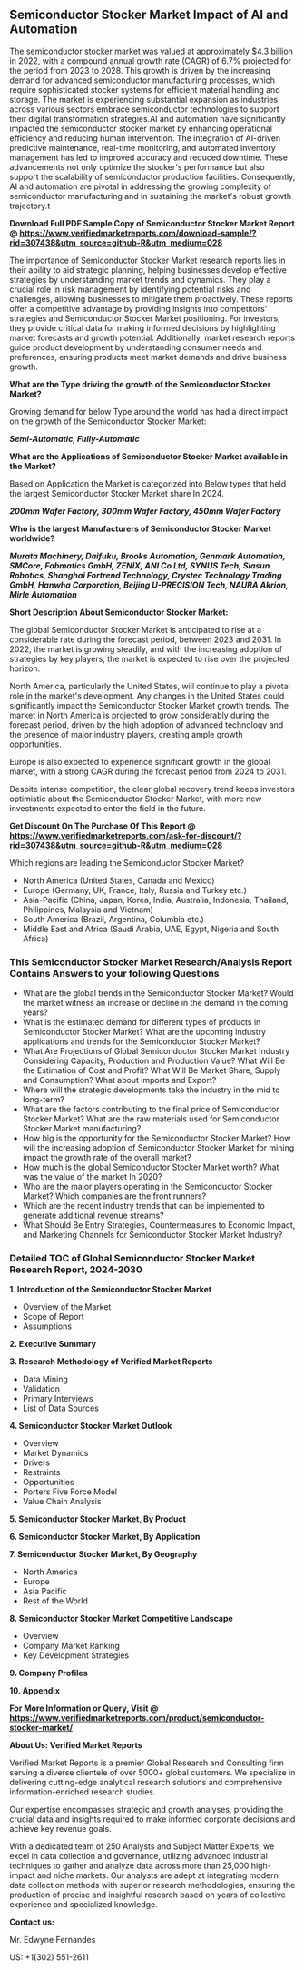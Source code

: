 <h2>Semiconductor Stocker Market Impact of AI and Automation</h2>The semiconductor stocker market was valued at approximately $4.3 billion in 2022, with a compound annual growth rate (CAGR) of 6.7% projected for the period from 2023 to 2028. This growth is driven by the increasing demand for advanced semiconductor manufacturing processes, which require sophisticated stocker systems for efficient material handling and storage. The market is experiencing substantial expansion as industries across various sectors embrace semiconductor technologies to support their digital transformation strategies.AI and automation have significantly impacted the semiconductor stocker market by enhancing operational efficiency and reducing human intervention. The integration of AI-driven predictive maintenance, real-time monitoring, and automated inventory management has led to improved accuracy and reduced downtime. These advancements not only optimize the stocker's performance but also support the scalability of semiconductor production facilities. Consequently, AI and automation are pivotal in addressing the growing complexity of semiconductor manufacturing and in sustaining the market's robust growth trajectory.t</p><p id="" class=""><strong>Download Full PDF Sample Copy of Semiconductor Stocker Market Report @ <a href="https://www.verifiedmarketreports.com/download-sample/?rid=307438&utm_source=github-R&utm_medium=028" target="_blank">https://www.verifiedmarketreports.com/download-sample/?rid=307438&utm_source=github-R&utm_medium=028</a></strong></p><p>The importance of&nbsp;Semiconductor Stocker Market research reports lies in their ability to aid strategic planning, helping businesses develop effective strategies by understanding market trends and dynamics. They play a crucial role in risk management by identifying potential risks and challenges, allowing businesses to mitigate them proactively. These reports offer a competitive advantage by providing insights into competitors' strategies and Semiconductor Stocker Market positioning. For investors, they provide critical data for making informed decisions by highlighting market forecasts and growth potential. Additionally, market research reports guide product development by understanding consumer needs and preferences, ensuring products meet market demands and drive business growth.</p><p><strong>What are the&nbsp;Type driving the growth of the Semiconductor Stocker Market?</strong></p><p id="" class="">Growing demand for below Type around the world has had a direct impact on the growth of the Semiconductor Stocker Market:</p><em><strong>Semi-Automatic, Fully-Automatic</strong></em></p><strong>What are the&nbsp;Applications&nbsp;of Semiconductor Stocker Market available in the Market?</strong></p><p id="" class="">Based on Application the Market is categorized into Below types that held the largest Semiconductor Stocker Market share In 2024.</p><em><strong>200mm Wafer Factory, 300mm Wafer Factory, 450mm Wafer Factory</strong></em></p><strong>Who is the largest Manufacturers of Semiconductor Stocker Market worldwide?</strong></p><p><em><strong>Murata Machinery, Daifuku, Brooks Automation, Genmark Automation, SMCore, Fabmatics GmbH, ZENIX, ANI Co Ltd, SYNUS Tech, Siasun Robotics, Shanghai Fortrend Technology, Crystec Technology Trading GmbH, Hanwha Corporation, Beijing U-PRECISION Tech, NAURA Akrion, Mirle Automation</strong></em></p><p id="" class=""><strong>Short Description About Semiconductor Stocker Market:</strong></p><p>The global Semiconductor Stocker Market is anticipated to rise at a considerable rate during the forecast period, between 2023 and 2031. In 2022, the market is growing steadily, and with the increasing adoption of strategies by key players, the market is expected to rise over the projected horizon.</p><p>North America, particularly the United States, will continue to play a pivotal role in the market's development. Any changes in the United States could significantly impact the Semiconductor Stocker Market growth trends. The market in North America is projected to grow considerably during the forecast period, driven by the high adoption of advanced technology and the presence of major industry players, creating ample growth opportunities.</p><p>Europe is also expected to experience significant growth in the global market, with a strong CAGR during the forecast period from 2024 to 2031.</p><p>Despite intense competition, the clear global recovery trend keeps investors optimistic about the Semiconductor Stocker Market, with more new investments expected to enter the field in the future.</p><p id="" class=""><strong>Get Discount On The Purchase Of This Report @ <a href="https://www.verifiedmarketreports.com/ask-for-discount/?rid=307438&utm_source=github-R&utm_medium=028" target="_blank">https://www.verifiedmarketreports.com/ask-for-discount/?rid=307438&utm_source=github-R&utm_medium=028</a></strong></p>Which regions are leading the Semiconductor Stocker Market?</p><ul><li>North America (United States, Canada and Mexico)</li><li>Europe (Germany, UK, France, Italy, Russia and Turkey etc.)</li><li>Asia-Pacific (China, Japan, Korea, India, Australia, Indonesia, Thailand, Philippines, Malaysia and Vietnam)</li><li>South America (Brazil, Argentina, Columbia etc.)</li><li>Middle East and Africa (Saudi Arabia, UAE, Egypt, Nigeria and South Africa)</li></ul><h3 id="" class="">This Semiconductor Stocker Market Research/Analysis Report Contains Answers to your following Questions</h3><ul><li>What are the global trends in the Semiconductor Stocker Market? Would the market witness an increase or decline in the demand in the coming years?</li><li>What is the estimated demand for different types of products in Semiconductor Stocker Market? What are the upcoming industry applications and trends for the Semiconductor Stocker Market?</li><li>What Are Projections of Global Semiconductor Stocker Market Industry Considering Capacity, Production and Production Value? What Will Be the Estimation of Cost and Profit? What Will Be Market Share, Supply and Consumption? What about imports and Export?</li><li>Where will the strategic developments take the industry in the mid to long-term?</li><li>What are the factors contributing to the final price of Semiconductor Stocker Market? What are the raw materials used for Semiconductor Stocker Market manufacturing?</li><li>How big is the opportunity for the Semiconductor Stocker Market? How will the increasing adoption of Semiconductor Stocker Market for mining impact the growth rate of the overall market?</li><li>How much is the global Semiconductor Stocker Market worth? What was the value of the market In 2020?</li><li>Who are the major players operating in the Semiconductor Stocker Market? Which companies are the front runners?</li><li>Which are the recent industry trends that can be implemented to generate additional revenue streams?</li><li>What Should Be Entry Strategies, Countermeasures to Economic Impact, and Marketing Channels for Semiconductor Stocker Market Industry?</li></ul><h3 id="" class="">Detailed TOC of Global Semiconductor Stocker Market Research Report, 2024-2030</h3><p id="" class=""><strong>1. Introduction of the Semiconductor Stocker Market</strong></p><ul><li>Overview of the Market</li><li>Scope of Report</li><li>Assumptions</li></ul><p id="" class=""><strong>2. Executive Summary</strong></p><p id="" class=""><strong>3. Research Methodology of Verified Market Reports</strong></p><ul><li>Data Mining</li><li>Validation</li><li>Primary Interviews</li><li>List of Data Sources</li></ul><p id="" class=""><strong>4. Semiconductor Stocker Market Outlook</strong></p><ul><li>Overview</li><li>Market Dynamics</li><li>Drivers</li><li>Restraints</li><li>Opportunities</li><li>Porters Five Force Model</li><li>Value Chain Analysis</li></ul><p id="" class=""><strong>5. Semiconductor Stocker Market, By Product</strong></p><p id="" class=""><strong>6. Semiconductor Stocker Market, By Application</strong></p><p id="" class=""><strong>7. Semiconductor Stocker Market, By Geography</strong></p><ul><li>North America</li><li>Europe</li><li>Asia Pacific</li><li>Rest of the World</li></ul><p id="" class=""><strong>8. Semiconductor Stocker Market Competitive Landscape</strong></p><ul><li>Overview</li><li>Company Market Ranking</li><li>Key Development Strategies</li></ul><p id="" class=""><strong>9. Company Profiles</strong></p><p id="" class=""><strong>10. Appendix</strong></p><p id="" class=""><strong>For More Information or Query, Visit @ <a href="https://www.verifiedmarketreports.com/product/semiconductor-stocker-market/" target="_blank">https://www.verifiedmarketreports.com/product/semiconductor-stocker-market/</a></strong></p><p id="" class=""><strong>About Us: Verified Market Reports</strong></p><p id="" class="">Verified Market Reports is a premier Global Research and Consulting firm serving a diverse clientele of over 5000+ global customers. We specialize in delivering cutting-edge analytical research solutions and comprehensive information-enriched research studies.</p><p id="" class="">Our expertise encompasses strategic and growth analyses, providing the crucial data and insights required to make informed corporate decisions and achieve key revenue goals.</p><p id="" class="">With a dedicated team of 250 Analysts and Subject Matter Experts, we excel in data collection and governance, utilizing advanced industrial techniques to gather and analyze data across more than 25,000 high-impact and niche markets. Our analysts are adept at integrating modern data collection methods with superior research methodologies, ensuring the production of precise and insightful research based on years of collective experience and specialized knowledge.</p><p id="" class=""><strong>Contact us:</strong></p><p id="" class="">Mr. Edwyne Fernandes</p><p id="" class="">US: +1(302) 551-2611</p>